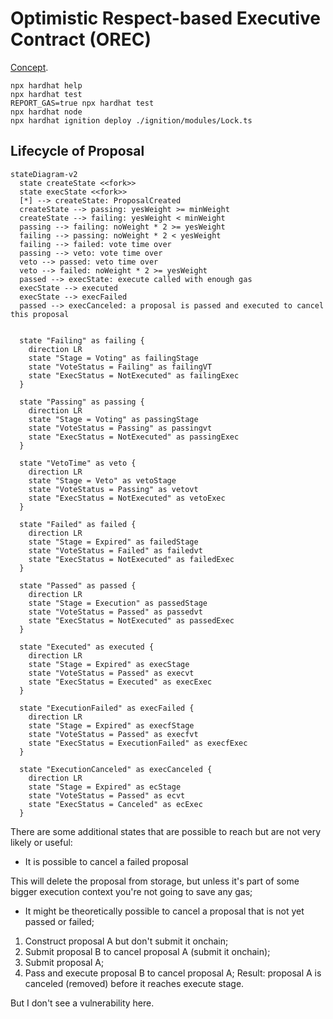 # Optimistic Respect-based Executive Contract (OREC)

[Concept](../../docs/OREC.md).


```shell
npx hardhat help
npx hardhat test
REPORT_GAS=true npx hardhat test
npx hardhat node
npx hardhat ignition deploy ./ignition/modules/Lock.ts
```

## Lifecycle of Proposal

```mermaid
stateDiagram-v2
  state createState <<fork>>
  state execState <<fork>>
  [*] --> createState: ProposalCreated
  createState --> passing: yesWeight >= minWeight
  createState --> failing: yesWeight < minWeight
  passing --> failing: noWeight * 2 >= yesWeight
  failing --> passing: noWeight * 2 < yesWeight
  failing --> failed: vote time over
  passing --> veto: vote time over
  veto --> passed: veto time over
  veto --> failed: noWeight * 2 >= yesWeight
  passed --> execState: execute called with enough gas
  execState --> executed
  execState --> execFailed
  passed --> execCanceled: a proposal is passed and executed to cancel this proposal


  state "Failing" as failing {
    direction LR
    state "Stage = Voting" as failingStage
    state "VoteStatus = Failing" as failingVT
    state "ExecStatus = NotExecuted" as failingExec
  }

  state "Passing" as passing {
    direction LR
    state "Stage = Voting" as passingStage
    state "VoteStatus = Passing" as passingvt
    state "ExecStatus = NotExecuted" as passingExec
  }

  state "VetoTime" as veto {
    direction LR
    state "Stage = Veto" as vetoStage
    state "VoteStatus = Passing" as vetovt
    state "ExecStatus = NotExecuted" as vetoExec
  }

  state "Failed" as failed {
    direction LR
    state "Stage = Expired" as failedStage
    state "VoteStatus = Failed" as failedvt
    state "ExecStatus = NotExecuted" as failedExec
  }

  state "Passed" as passed {
    direction LR
    state "Stage = Execution" as passedStage
    state "VoteStatus = Passed" as passedvt
    state "ExecStatus = NotExecuted" as passedExec
  }

  state "Executed" as executed {
    direction LR
    state "Stage = Expired" as execStage
    state "VoteStatus = Passed" as execvt
    state "ExecStatus = Executed" as execExec
  }

  state "ExecutionFailed" as execFailed {
    direction LR
    state "Stage = Expired" as execfStage
    state "VoteStatus = Passed" as execfvt
    state "ExecStatus = ExecutionFailed" as execfExec
  }

  state "ExecutionCanceled" as execCanceled {
    direction LR
    state "Stage = Expired" as ecStage
    state "VoteStatus = Passed" as ecvt
    state "ExecStatus = Canceled" as ecExec
  }

```

There are some additional states that are possible to reach but are not very likely or useful:

* It is possible to cancel a failed proposal

This will delete the proposal from storage, but unless it's part of some bigger execution context you're not going to save any gas;

* It might be theoretically possible to cancel a proposal that is not yet passed or failed;

1. Construct proposal A but don't submit it onchain;
2. Submit proposal B to cancel proposal A (submit it onchain);
3. Submit proposal A;
4. Pass and execute proposal B to cancel proposal A;
Result: proposal A is canceled (removed) before it reaches execute stage.

But I don't see a vulnerability here.
